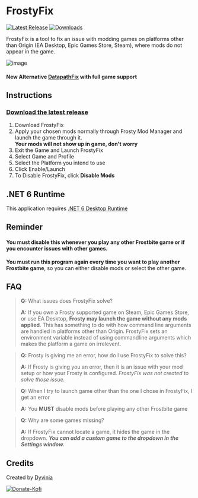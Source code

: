# FrostyFix
[![Latest Release](https://img.shields.io/github/v/release/Dyvinia/FrostyFix?style=for-the-badge&labelColor=270943&color=8f35e3&label=Release&logo=data:image/png;base64,iVBORw0KGgoAAAANSUhEUgAAABAAAAAQCAYAAAAf8/9hAAAACXBIWXMAAAsTAAALEwEAmpwYAAAA9klEQVQ4jaXTsSuFYRTH8c/LzSL/h0yUlMUiFkpZLJdF/gIjZbiSwWAWgygmFhMyWA1sSjFK2QymW6/hPurEe9/73u5Znt9zzvl9e55TJ8vzXC9Rg6P5j6LaNDaTvsUZ3v429ZXAczQxhW28Yq0bwB1m0I/9lDvAelVAjJeg9zDcDWA8GlLUMYTBToA5PGgNdBEZdrCBL2yVARZwlfQALpO+TmcDu7U25iWcJ/2MkVC7xxieKJ5BPZg/tWYQI/81FwFWcJJ0E6P4bvPKf4BVHIf7BN7LzBHQwGHIz+KxkzkCYvMybqqYScuEC63/T+K0qhmyXtf5Bx+4LodbDvzpAAAAAElFTkSuQmCC)](https://github.com/Dyvinia/FrostyFix/releases/latest)
[![Downloads](https://img.shields.io/github/downloads/Dyvinia/FrostyFix/total?style=for-the-badge&labelColor=270943&color=8f35e3&label=Downloads&logo=data:image/png;base64,iVBORw0KGgoAAAANSUhEUgAAABAAAAAQCAYAAAAf8/9hAAAACXBIWXMAAAsTAAALEwEAmpwYAAAAhUlEQVQ4jWP8//8/AyWAiSLdDAwMLMicuT4vkLnoTmOEMZK3SFDPBYPPAC0GBoZXDJj+Z4CKvYKqwWnANQYGBgcGBobXWAx4DZW7hs8AXIZg1YzLAHRDcGpmYEBLBzgMgbGxAnwG4NUIA+heWMAACW18eAE+FyxgYGA4QMDSB8gcxgHPjQC6HSiHjNpftAAAAABJRU5ErkJggm9ucyAoQ29weXJpZ2h0IEdvb2dsZSBJbmMuKfG0k74AAABXdEVYdExpY2Vuc2UATGljZW5zZWQgdW5kZXIgQXBhY2hlIExpY2Vuc2UgdjIuMCAoaHR0cDovL3d3dy5hcGFjaGUub3JnL2xpY2Vuc2VzL0xJQ0VOU0UtMi4wKePXdBsAAAAASUVORK5CYII=)](https://github.com/Dyvinia/FrostyFix/releases)

FrostyFix is a tool to fix an issue with modding games on platforms other than Origin (EA Desktop, Epic Games Store, Steam), where mods do not appear in the game.

![image](https://i.imgur.com/u2FzcIp.png)

#### New Alternative [DatapathFix](https://github.com/Dyvinia/DatapathFixPlugin) with full game support

## Instructions

### [Download the latest release](https://github.com/Dyvinia/FrostyFix/releases)

1. Download FrostyFix
2. Apply your chosen mods normally through Frosty Mod Manager and launch the game through it.
   <br>**Your mods will not show up in game, don't worry**
3. Exit the Game and Launch FrostyFix
4. Select Game and Profile
5. Select the Platform you intend to use
6. Click Enable/Launch
7. To Disable FrostyFix, click **Disable Mods**

## .NET 6 Runtime
This application requires [.NET 6 Desktop Runtime](https://dotnet.microsoft.com/en-us/download/dotnet/6.0)

## Reminder
#### **You must disable this whenever you play any other Frostbite game or if you encounter issues with other games.**
**You must run this program again every time you want to play another Frostbite game**, so you can either disable mods or select the other game.

## FAQ

> **Q:** What issues does FrostyFix solve?
> 
> **A:** If you own a Frosty supported game on Steam, Epic Games Store, or use EA Desktop, **Frosty may launch the game without any mods applied**. This has something to do with how command line arguments are handled in platforms other than Origin. FrostyFix sets an environment variable instead of using commandline arguments which makes the platform a game on irrelevent.

> **Q:** Frosty is giving me an error, how do I use FrostyFix to solve this?
> 
> **A:** If Frosty is giving you an error, then it is an issue with your mod setup or how your Frosty is configured. *FrostyFix was not created to solve those issue.*

> **Q:** When I try to launch game other than the one I chose in FrostyFix, I get an error
> 
> **A:** You **MUST** disable mods before playing any other Frostbite game 

> **Q:** Why are some games missing?
> 
> **A:** If FrostyFix cannot locate a game, it hides the game in the dropdown. ***You can add a custom game to the dropdown in the Settings window.***

## Credits
Created by [Dyvinia](https://twitter.com/Dyvinia)

[![Donate-Kofi](https://ko-fi.com/img/githubbutton_sm.svg)](https://ko-fi.com/J3J63UBHG)

